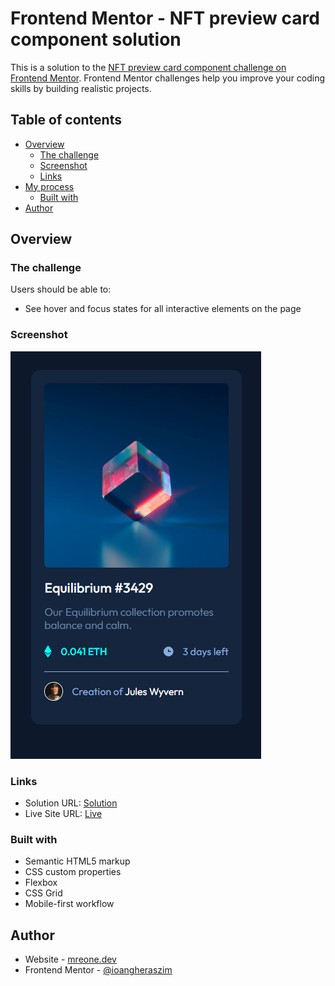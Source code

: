 # Frontend Mentor - NFT preview card component solution

This is a solution to the [NFT preview card component challenge on Frontend Mentor](https://www.frontendmentor.io/challenges/nft-preview-card-component-SbdUL_w0U). Frontend Mentor challenges help you improve your coding skills by building realistic projects. 

## Table of contents

- [Overview](#overview)
  - [The challenge](#the-challenge)
  - [Screenshot](#screenshot)
  - [Links](#links)
- [My process](#my-process)
  - [Built with](#built-with)
- [Author](#author)


## Overview

### The challenge

Users should be able to:

- See hover and focus states for all interactive elements on the page

### Screenshot

![](./screenshot/card-screenshot.png)


### Links

- Solution URL: [Solution](https://github.com/ioangheraszim/NFT-preview-card)
- Live Site URL: [Live](https://ioangheraszim.github.io/NFT-preview-card/)

### Built with

- Semantic HTML5 markup
- CSS custom properties
- Flexbox
- CSS Grid
- Mobile-first workflow

## Author

- Website - [mreone.dev](https://ioangheraszim.github.io/portofolio/#)
- Frontend Mentor - [@ioangheraszim](https://www.frontendmentor.io/profile/ioangheraszim)
